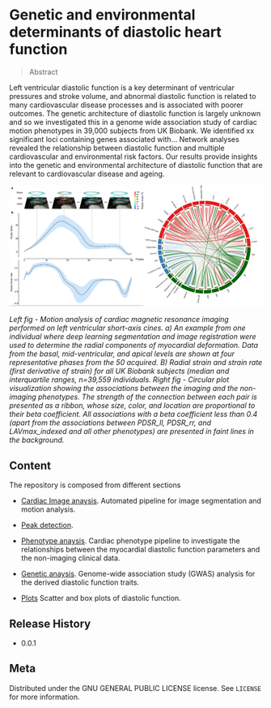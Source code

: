 # Genetic and environmental determinants of diastolic heart function

> Abstract

Left ventricular diastolic function is a key determinant of ventricular pressures and stroke volume, and abnormal diastolic function is related to many cardiovascular disease processes and is associated with poorer outcomes. The genetic architecture of diastolic function is largely unknown and so we investigated this in a genome wide association study of cardiac motion phenotypes in 39,000 subjects from UK Biobank. We identified xx significant loci containing genes associated with... Network analyses revealed the relationship between diastolic function and multiple cardiovascular and environmental risk factors. Our results provide insights into the genetic and environmental architecture of diastolic function that are relevant to cardiovascular disease and ageing.   

![](utility/image/intro_img.png)

*Left fig - Motion analysis of cardiac magnetic resonance imaging performed on left ventricular short-axis cines. a) An example from one individual where deep learning segmentation and image registration were used to determine the radial components of myocardial deformation. Data from the basal, mid-ventricular, and apical levels are shown at four representative phases from the 50 acquired. B) Radial strain and strain rate (first derivative of strain) for all UK Biobank subjects (median and interquartile ranges, n=39,559 individuals. Right fig - Circular plot visualization showing the associations between the imaging and the non-imaging phenotypes. The strength of the connection between each pair is presented as a ribbon, whose size, color, and location are proportional to their beta coefficient. All associations with a beta coefficient less than 0.4 (apart from the associations between PDSR_ll, PDSR_rr, and LAVmax_indexed and all other phenotypes) are presented in faint lines in the background.*



## Content

The repository is composed from different sections 
 
* [Cardiac Image anaysis](https://github.com/baiwenjia/ukbb_cardiac). 
Automated pipeline for image segmentation and motion analysis.

* [Peak detection](https://github.com/baiwenjia/ukbb_cardiac). 

* [Phenotype anaysis](https://github.com/ImperialCollegeLondon/diastolic_genetics/tree/master/phenotype_analysis). 
Cardiac phenotype pipeline to investigate the relationships between the myocardial diastolic function parameters and the non-imaging clinical data.

* [Genetic anaysis](https://github.com/ImperialCollegeLondon/diastolic_genetics/tree/master/genetic_analysis). 
Genome-wide association study (GWAS) analysis for the derived diastolic function traits.

* [Plots](https://github.com/ImperialCollegeLondon/diastolic_genetics/tree/master/plots)
Scatter and box plots of diastolic function.


## Release History

* 0.0.1 

## Meta

Distributed under the GNU GENERAL PUBLIC LICENSE license. See ``LICENSE`` for more information.

